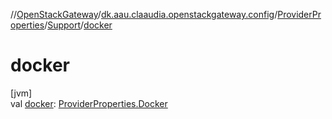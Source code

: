 //[OpenStackGateway](../../../../index.md)/[dk.aau.claaudia.openstackgateway.config](../../index.md)/[ProviderProperties](../index.md)/[Support](index.md)/[docker](docker.md)

# docker

[jvm]\
val [docker](docker.md): [ProviderProperties.Docker](../-docker/index.md)
